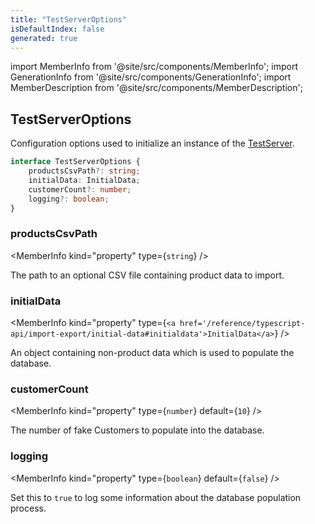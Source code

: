 ```yaml
---
title: "TestServerOptions"
isDefaultIndex: false
generated: true
---
```

<!-- This file was generated from the Vendure source. Do not modify. Instead, re-run the "docs:build" script -->
import MemberInfo from '@site/src/components/MemberInfo';
import GenerationInfo from '@site/src/components/GenerationInfo';
import MemberDescription from '@site/src/components/MemberDescription';


## TestServerOptions

<GenerationInfo sourceFile="packages/testing/src/types.ts" sourceLine="14" packageName="@vendure/testing" />

Configuration options used to initialize an instance of the <a href='/reference/typescript-api/testing/test-server#testserver'>TestServer</a>.

```ts title="Signature"
interface TestServerOptions {
    productsCsvPath?: string;
    initialData: InitialData;
    customerCount?: number;
    logging?: boolean;
}
```

<div className="members-wrapper">

### productsCsvPath

<MemberInfo kind="property" type={`string`}   />

The path to an optional CSV file containing product data to import.
### initialData

<MemberInfo kind="property" type={`<a href='/reference/typescript-api/import-export/initial-data#initialdata'>InitialData</a>`}   />

An object containing non-product data which is used to populate the database.
### customerCount

<MemberInfo kind="property" type={`number`} default={`10`}   />

The number of fake Customers to populate into the database.
### logging

<MemberInfo kind="property" type={`boolean`} default={`false`}   />

Set this to `true` to log some information about the database population process.


</div>
